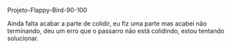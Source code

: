  Projeto-Flappy-Bird-90-100

 Ainda falta acabar a parte de colidir, eu fiz uma parte mas acabei não terminando, deu um erro que o passarro não está colidindo, estou tentando solucionar.